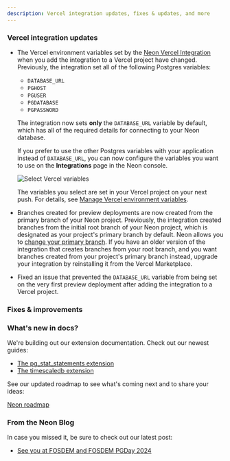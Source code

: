 ```yaml
---
description: Vercel integration updates, fixes & updates, and more
---
```


### Vercel integration updates

- The Vercel environment variables set by the [Neon Vercel Integration](https://vercel.com/integrations/neon) when you add the integration to a Vercel project have changed. Previously, the integration set all of the following Postgres variables:

    - `DATABASE_URL`
    - `PGHOST`
    - `PGUSER`
    - `PGDATABASE`
    - `PGPASSWORD`

    The integration now sets **only** the `DATABASE_URL` variable by default, which has all of the required details for connecting to your Neon database. 
    
    If you prefer to use the other Postgres variables with your application instead of `DATABASE_URL`, you can now configure the variables you want to use on the **Integrations** page in the Neon console. 
    
    ![Select Vercel variables](/docs/guides/vercel_select_variables.png)

    The variables you select are set in your Vercel project on your next push. For details, see [Manage Vercel environment variables](/docs/guides/vercel#manage-vercel-environment-variables).
- Branches created for preview deployments are now created from the primary branch of your Neon project. Previously, the integration created branches from the initial root branch of your Neon project, which is designated as your project's primary branch by default. Neon allows you to [change your primary branch](/docs/manage/branches#set-a-branch-as-primary). If you have an older version of the integration that creates branches from your root branch, and you want branches created from your project's primary branch instead, upgrade your integration by reinstalling it from the Vercel Marketplace.
- Fixed an issue that prevented the `DATABASE_URL` variable from being set on the very first preview deployment after adding the integration to a Vercel project.

### Fixes & improvements


### What's new in docs?

We're building out our extension documentation. Check out our newest guides:

- [The pg_stat_statements extension](https://neon.tech/docs/extensions/pg_stat_statements)
- [The timescaledb extension](https://neon.tech/docs/extensions/timescaledb)

See our updated roadmap to see what's coming next and to share your ideas:

[Neon roadmap](https://neon.tech/docs/introduction/roadmap)

### From the Neon Blog

In case you missed it, be sure to check out our latest post:

- [See you at FOSDEM and FOSDEM PGDay 2024](https://neon.tech/blog/see-you-at-fosdem-and-fosdem-pgday-2024)
